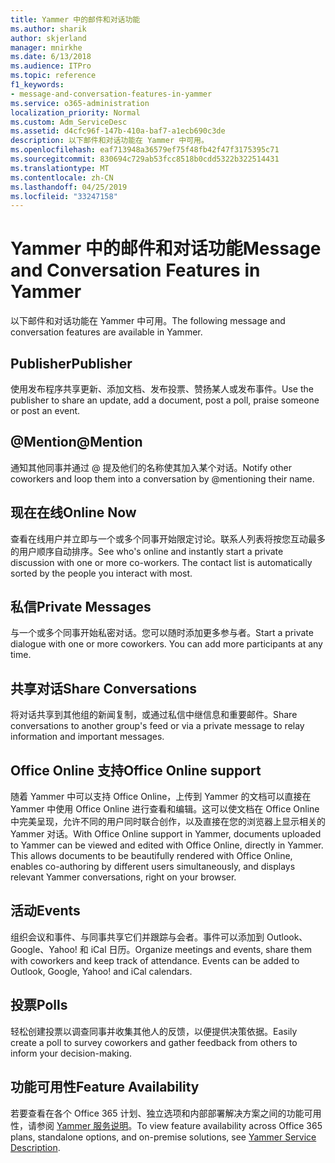 ```yaml
---
title: Yammer 中的邮件和对话功能
ms.author: sharik
author: skjerland
manager: mnirkhe
ms.date: 6/13/2018
ms.audience: ITPro
ms.topic: reference
f1_keywords:
- message-and-conversation-features-in-yammer
ms.service: o365-administration
localization_priority: Normal
ms.custom: Adm_ServiceDesc
ms.assetid: d4cfc96f-147b-410a-baf7-a1ecb690c3de
description: 以下邮件和对话功能在 Yammer 中可用。
ms.openlocfilehash: eaf713948a36579ef75f48fb42f47f3175395c71
ms.sourcegitcommit: 830694c729ab53fcc8518b0cdd5322b322514431
ms.translationtype: MT
ms.contentlocale: zh-CN
ms.lasthandoff: 04/25/2019
ms.locfileid: "33247158"
---
```

# <a name="message-and-conversation-features-in-yammer"></a><span data-ttu-id="2cbd7-103">Yammer 中的邮件和对话功能</span><span class="sxs-lookup"><span data-stu-id="2cbd7-103">Message and Conversation Features in Yammer</span></span>

<span data-ttu-id="2cbd7-104">以下邮件和对话功能在 Yammer 中可用。</span><span class="sxs-lookup"><span data-stu-id="2cbd7-104">The following message and conversation features are available in Yammer.</span></span>
  
## <a name="publisher"></a><span data-ttu-id="2cbd7-105">Publisher</span><span class="sxs-lookup"><span data-stu-id="2cbd7-105">Publisher</span></span>
<span data-ttu-id="2cbd7-106"><a name="bkmk_Publisher"> </a></span><span class="sxs-lookup"><span data-stu-id="2cbd7-106"></span></span>

<span data-ttu-id="2cbd7-107">使用发布程序共享更新、添加文档、发布投票、赞扬某人或发布事件。</span><span class="sxs-lookup"><span data-stu-id="2cbd7-107">Use the publisher to share an update, add a document, post a poll, praise someone or post an event.</span></span>
  
## <a name="mention"></a><span data-ttu-id="2cbd7-108">@Mention</span><span class="sxs-lookup"><span data-stu-id="2cbd7-108">@Mention</span></span>
<span data-ttu-id="2cbd7-109"><a name="bkmk_AtMention"> </a></span><span class="sxs-lookup"><span data-stu-id="2cbd7-109"></span></span>

<span data-ttu-id="2cbd7-110">通知其他同事并通过 @ 提及他们的名称使其加入某个对话。</span><span class="sxs-lookup"><span data-stu-id="2cbd7-110">Notify other coworkers and loop them into a conversation by @mentioning their name.</span></span>
  
## <a name="online-now"></a><span data-ttu-id="2cbd7-111">现在在线</span><span class="sxs-lookup"><span data-stu-id="2cbd7-111">Online Now</span></span>
<span data-ttu-id="2cbd7-112"><a name="bkmk_OnlineNow"> </a></span><span class="sxs-lookup"><span data-stu-id="2cbd7-112"></span></span>

<span data-ttu-id="2cbd7-p101">查看在线用户并立即与一个或多个同事开始限定讨论。联系人列表将按您互动最多的用户顺序自动排序。</span><span class="sxs-lookup"><span data-stu-id="2cbd7-p101">See who's online and instantly start a private discussion with one or more co-workers. The contact list is automatically sorted by the people you interact with most.</span></span>
  
## <a name="private-messages"></a><span data-ttu-id="2cbd7-115">私信</span><span class="sxs-lookup"><span data-stu-id="2cbd7-115">Private Messages</span></span>
<span data-ttu-id="2cbd7-116"><a name="bkmk_PrivateMessages"> </a></span><span class="sxs-lookup"><span data-stu-id="2cbd7-116"></span></span>

<span data-ttu-id="2cbd7-p102">与一个或多个同事开始私密对话。您可以随时添加更多参与者。</span><span class="sxs-lookup"><span data-stu-id="2cbd7-p102">Start a private dialogue with one or more coworkers. You can add more participants at any time.</span></span>
  
## <a name="share-conversations"></a><span data-ttu-id="2cbd7-119">共享对话</span><span class="sxs-lookup"><span data-stu-id="2cbd7-119">Share Conversations</span></span>
<span data-ttu-id="2cbd7-120"><a name="bkmk_ShareConversations"> </a></span><span class="sxs-lookup"><span data-stu-id="2cbd7-120"></span></span>

<span data-ttu-id="2cbd7-121">将对话共享到其他组的新闻复制，或通过私信中继信息和重要邮件。</span><span class="sxs-lookup"><span data-stu-id="2cbd7-121">Share conversations to another group's feed or via a private message to relay information and important messages.</span></span>
  
## <a name="office-online-support"></a><span data-ttu-id="2cbd7-122">Office Online 支持</span><span class="sxs-lookup"><span data-stu-id="2cbd7-122">Office Online support</span></span>
<span data-ttu-id="2cbd7-123"><a name="bkmk_ShareConversations"> </a></span><span class="sxs-lookup"><span data-stu-id="2cbd7-123"></span></span>

<span data-ttu-id="2cbd7-p103">随着 Yammer 中可以支持 Office Online，上传到 Yammer 的文档可以直接在 Yammer 中使用 Office Online 进行查看和编辑。这可以使文档在 Office Online 中完美呈现，允许不同的用户同时联合创作，以及直接在您的浏览器上显示相关的 Yammer 对话。</span><span class="sxs-lookup"><span data-stu-id="2cbd7-p103">With Office Online support in Yammer, documents uploaded to Yammer can be viewed and edited with Office Online, directly in Yammer. This allows documents to be beautifully rendered with Office Online, enables co-authoring by different users simultaneously, and displays relevant Yammer conversations, right on your browser.</span></span>
  
## <a name="events"></a><span data-ttu-id="2cbd7-126">活动</span><span class="sxs-lookup"><span data-stu-id="2cbd7-126">Events</span></span>
<span data-ttu-id="2cbd7-127"><a name="bkmk_Events"> </a></span><span class="sxs-lookup"><span data-stu-id="2cbd7-127"></span></span>

<span data-ttu-id="2cbd7-p104">组织会议和事件、与同事共享它们并跟踪与会者。事件可以添加到 Outlook、Google、Yahoo! 和 iCal 日历。</span><span class="sxs-lookup"><span data-stu-id="2cbd7-p104">Organize meetings and events, share them with coworkers and keep track of attendance. Events can be added to Outlook, Google, Yahoo! and iCal calendars.</span></span>
  
## <a name="polls"></a><span data-ttu-id="2cbd7-131">投票</span><span class="sxs-lookup"><span data-stu-id="2cbd7-131">Polls</span></span>
<span data-ttu-id="2cbd7-132"><a name="bkmk_Polls"> </a></span><span class="sxs-lookup"><span data-stu-id="2cbd7-132"></span></span>

<span data-ttu-id="2cbd7-133">轻松创建投票以调查同事并收集其他人的反馈，以便提供决策依据。</span><span class="sxs-lookup"><span data-stu-id="2cbd7-133">Easily create a poll to survey coworkers and gather feedback from others to inform your decision-making.</span></span>
  
## <a name="feature-availability"></a><span data-ttu-id="2cbd7-134">功能可用性</span><span class="sxs-lookup"><span data-stu-id="2cbd7-134">Feature Availability</span></span>
<span data-ttu-id="2cbd7-135"><a name="bkmk_Polls"> </a></span><span class="sxs-lookup"><span data-stu-id="2cbd7-135"></span></span>

<span data-ttu-id="2cbd7-136">若要查看在各个 Office 365 计划、独立选项和内部部署解决方案之间的功能可用性，请参阅 [Yammer 服务说明](yammer-service-description.md)。</span><span class="sxs-lookup"><span data-stu-id="2cbd7-136">To view feature availability across Office 365 plans, standalone options, and on-premise solutions, see [Yammer Service Description](yammer-service-description.md).</span></span>
  

